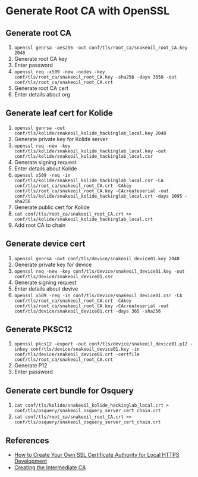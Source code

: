 # Generate Root CA with OpenSSL

## Generate root CA
1. `openssl genrsa -aes256 -out conf/tls/root_ca/snakeoil_root_CA.key 2048`
  1. Generate root CA key
  1. Enter password
1. `openssl req -x509 -new -nodes -key conf/tls/root_ca/snakeoil_root_CA.key -sha256 -days 3650 -out conf/tls/root_ca/snakeoil_root_CA.crt`
  1. Generate root CA cert
  1. Enter details about org

## Generate leaf cert for Kolide
1. `openssl genrsa -out conf/tls/kolide/snakeoil_kolide_hackinglab_local.key 2048`
  1. Generate private key for Kolide server
1. `openssl req -new -key conf/tls/kolide/snakeoil_kolide_hackinglab_local.key -out conf/tls/kolide/snakeoil_kolide_hackinglab_local.csr`
  1. Generate signing request
  1. Enter details about Kolide
1. `openssl x509 -req -in conf/tls/kolide/snakeoil_kolide_hackinglab_local.csr -CA conf/tls/root_ca/snakeoil_root_CA.crt -CAkey conf/tls/root_ca/snakeoil_root_CA.key -CAcreateserial -out conf/tls/kolide/snakeoil_kolide_hackinglab_local.crt -days 1095 -sha256`
  1. Generate public cert for Kolide
1. `cat conf/tls/root_ca/snakeoil_root_CA.crt >> conf/tls/kolide/snakeoil_kolide_hackinglab_local.crt`
  1. Add root CA to chain

## Generate device cert
1. `openssl genrsa -out conf/tls/device/snakeoil_device01.key 2048`
  1. Generate private key for device
1. `openssl req -new -key conf/tls/device/snakeoil_device01.key -out conf/tls/device/snakeoil_device01.csr`
  1. Generate signing request
  1. Enter details about devive
1. `openssl x509 -req -in conf/tls/device/snakeoil_device01.csr -CA conf/tls/root_ca/snakeoil_root_CA.crt -CAkey conf/tls/root_ca/snakeoil_root_CA.key -CAcreateserial -out conf/tls/device/snakeoil_device01.crt -days 365 -sha256`


## Generate PKSC12
1. `openssl pkcs12 -export -out conf/tls/device/snakeoil_device01.p12 -inkey conf/tls/device/snakeoil_device01.key -in conf/tls/device/snakeoil_device01.crt -certfile conf/tls/root_ca/snakeoil_root_CA.crt`
  1. Generate P12
  1. Enter password

## Generate cert bundle for Osquery
1. `cat conf/tls/kolide/snakeoil_kolide_hackinglab_local.crt > conf/tls/osquery/snakeoil_osquery_server_cert_chain.crt`
1. `cat conf/tls/root_ca/snakeoil_root_CA.crt >> conf/tls/osquery/snakeoil_osquery_server_cert_chain.crt` 

## References
* [How to Create Your Own SSL Certificate Authority for Local HTTPS Development](https://deliciousbrains.com/ssl-certificate-authority-for-local-https-development/)
* [Creating the Intermediate CA](https://roll.urown.net/ca/ca_intermed_setup.html)
